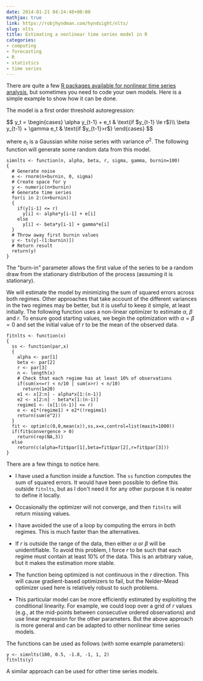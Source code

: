 ```yaml
---
date: 2014-01-21 04:24:48+00:00
mathjax: true
link: https://robjhyndman.com/hyndsight/nlts/
slug: nlts
title: Estimating a nonlinear time series model in R
categories:
- computing
- forecasting
- R
- statistics
- time series
---
```


There are quite a few [R packages available for nonlinear time series analysis](http://cran.r-project.org/web/views/TimeSeries.html), but sometimes you need to code your own models. Here is a simple example to show how it can be done.

The model is a first order threshold autoregression:

<div>
$$
y_t = \begin{cases}
\alpha y_{t-1} + e_t & \text{if $y_{t-1} \le r$}\\
\beta y_{t-1} + \gamma e_t & \text{if $y_{t-1}>r$}
\end{cases}
$$
</div>

where $e_t$ is a Gaussian white noise series with variance $\sigma^2$. The following function will generate some random data from this model.<!-- more -->


    
    
    simnlts <- function(n, alpha, beta, r, sigma, gamma, burnin=100)
    {
      # Generate noise
      e <- rnorm(n+burnin, 0, sigma)
      # Create space for y
      y <- numeric(n+burnin)
      # Generate time series
      for(i in 2:(n+burnin))
      {
        if(y[i-1] <= r)
          y[i] <- alpha*y[i-1] + e[i]
        else
          y[i] <- beta*y[i-1] + gamma*e[i]
      }
      # Throw away first burnin values
      y <- ts(y[-(1:burnin)])
      # Return result
      return(y)
    }
    



The "burn-in" parameter allows the first value of the series to be a random draw from the stationary distribution of the process (assuming it is stationary).

We will estimate the model by minimizing the sum of squared errors across both regimes. Other approaches that take account of the different variances in the two regimes may be better, but it is useful to keep it simple, at least initially. The following function uses a non-linear optimizer to estimate $\alpha$, $\beta$ and $r$. To ensure good starting values, we begin the optimization with $\alpha=\beta=0$ and set the initial value of $r$ to be the mean of the observed data.


    
    
    fitnlts <- function(x)
    {
      ss <- function(par,x)
      {
        alpha <- par[1]
        beta <- par[2]
        r <- par[3]
        n <- length(x)
        # Check that each regime has at least 10% of observations
        if(sum(x<=r) < n/10 | sum(x>r) < n/10)
          return(1e20)
        e1 <- x[2:n] - alpha*x[1:(n-1)]
        e2 <- x[2:n] - beta*x[1:(n-1)]
        regime1 <- (x[1:(n-1)] <= r)
        e <- e1*(regime1) + e2*(!regime1)
        return(sum(e^2))
      }
      fit <- optim(c(0,0,mean(x)),ss,x=x,control=list(maxit=1000))
      if(fit$convergence > 0)
        return(rep(NA,3))
      else
        return(c(alpha=fit$par[1],beta=fit$par[2],r=fit$par[3]))
    }
    



There are a few things to notice here.





  * I have used a function inside a function. The `ss` function computes the sum of squared errors. It would have been possible to define this outside `fitnlts`, but as I don't need it for any other purpose it is neater to define it locally.

  * Occasionally the optimizer will not converge, and then `fitnlts` will return missing values.

  * I have avoided the use of a loop by computing the errors in both regimes. This is much faster than the alternatives.

  * If $r$ is outside the range of the data, then either $\alpha$ or $\beta$ will be unidentifiable. To avoid this problem, I force $r$ to be such that each regime must contain at least 10% of the data. This is an arbitrary value, but it makes the estimation more stable.

  * The function being optimized is not continuous in the $r$ direction. This will cause gradient-based optimizers to fail, but the Nelder-Mead optimizer used here is relatively robust to such problems.

  * This particular model can be more efficiently estimated by exploiting the conditional linearity. For example, we could loop over a grid of $r$ values (e.g., at the mid-points between consecutive ordered observations) and use linear regression for the other parameters. But the above approach is more general and can be adapted to other nonlinear time series models.


The functions can be used as follows (with some example parameters):


    
    
    y <- simnlts(100, 0.5, -1.8, -1, 1, 2)
    fitnlts(y)
    



A similar approach can be used for other time series models.
